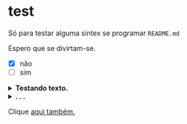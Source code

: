 # test
Só para testar alguma sintex se programar `README.md`

  Espero que se divirtam-se.

- [x] não
- [ ] sim

<details><summary><b>Testando texto.</b></summary>
<br>
 <p>
  Clica no <b>nosso</b> sumário de baixo.
 </p>
</br>
</details>
<details><summary><b>. . .</b></summary>
  <br>
   <p>
    <i>Pernalonga Comunista</i>
    <img src="https://github.com/SrOtaku/teste/blob/master-main/github-pictures/download.jpeg" alt="" width="200" height="200" align="center">
<br <a href="https://www.google.com/imgres?imgurl=https%3A%2F%2Fi.pinimg.com%2F474x%2Fd2%2F58%2F03%2Fd25803a95572c7e9b0ddfb4022863471.jpg&imgrefurl=https%3A%2F%2Fwww.pinterest.com%2Fpin%2F678565868861030661%2F&tbnid=FVcwlVVS-yqKuM&vet=1&docid=p59En4TRCuVsNM&w=434&h=443&hl=pt-BR&source=sh%2Fx%2Fim">Fonte</a>/>
   </p>
 </b>
</details>

Clique [aqui também.](https://github.com/SrOtaku/teste/tree/master-main/github-pictures)

